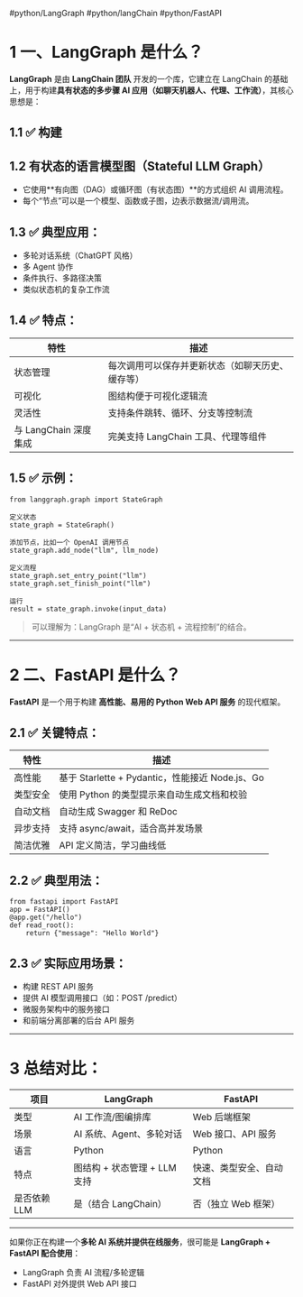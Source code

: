 #python/LangGraph 
#python/langChain
#python/FastAPI
# 1 **一、LangGraph 是什么？**

**LangGraph** 是由 **LangChain 团队** 开发的一个库，它建立在 LangChain 的基础上，用于构建**具有状态的多步骤 AI 应用（如聊天机器人、代理、工作流）**，其核心思想是：
## 1.1 **✅ 构建**
## 1.2 **有状态的语言模型图（Stateful LLM Graph）**
- 它使用**有向图（DAG）或循环图（有状态图）**的方式组织 AI 调用流程。
- 每个“节点”可以是一个模型、函数或子图，边表示数据流/调用流。
## 1.3 **✅ 典型应用：**
- 多轮对话系统（ChatGPT 风格）
- 多 Agent 协作
- 条件执行、多路径决策
- 类似状态机的复杂工作流

## 1.4 **✅ 特点：**

|**特性**|**描述**|
|---|---|
|状态管理|每次调用可以保存并更新状态（如聊天历史、缓存等）|
|可视化|图结构便于可视化逻辑流|
|灵活性|支持条件跳转、循环、分支等控制流|
|与 LangChain 深度集成|完美支持 LangChain 工具、代理等组件|

## 1.5 **✅ 示例：**

```
from langgraph.graph import StateGraph

定义状态
state_graph = StateGraph()

添加节点，比如一个 OpenAI 调用节点
state_graph.add_node("llm", llm_node)

定义流程
state_graph.set_entry_point("llm")
state_graph.set_finish_point("llm")

运行
result = state_graph.invoke(input_data)
```

> 可以理解为：LangGraph 是“AI + 状态机 + 流程控制”的结合。

---

# 2 **二、FastAPI 是什么？**
**FastAPI** 是一个用于构建 **高性能、易用的 Python Web API 服务** 的现代框架。
## 2.1 **✅ 关键特点：**
|**特性**|**描述**|
|---|---|
|高性能|基于 Starlette + Pydantic，性能接近 Node.js、Go|
|类型安全|使用 Python 的类型提示来自动生成文档和校验|
|自动文档|自动生成 Swagger 和 ReDoc|
|异步支持|支持 async/await，适合高并发场景|
|简洁优雅|API 定义简洁，学习曲线低|
## 2.2 **✅ 典型用法：**
```
from fastapi import FastAPI
app = FastAPI()
@app.get("/hello")
def read_root():
    return {"message": "Hello World"}
```
## 2.3 **✅ 实际应用场景：**
- 构建 REST API 服务
- 提供 AI 模型调用接口（如：POST /predict）
- 微服务架构中的服务接口
- 和前端分离部署的后台 API 服务
---
# 3 **总结对比：**
|**项目**|**LangGraph**|**FastAPI**|
|---|---|---|
|类型|AI 工作流/图编排库|Web 后端框架|
|场景|AI 系统、Agent、多轮对话|Web 接口、API 服务|
|语言|Python|Python|
|特点|图结构 + 状态管理 + LLM支持|快速、类型安全、自动文档|
|是否依赖 LLM|是（结合 LangChain）|否（独立 Web 框架）|

---
如果你正在构建一个**多轮 AI 系统并提供在线服务**，很可能是 **LangGraph + FastAPI 配合使用**：
- LangGraph 负责 AI 流程/多轮逻辑
- FastAPI 对外提供 Web API 接口
